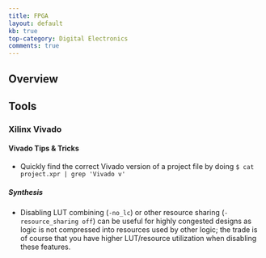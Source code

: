 ```yaml
---
title: FPGA
layout: default
kb: true
top-category: Digital Electronics
comments: true
---
```


## Overview

## Tools

### Xilinx Vivado

#### Vivado Tips & Tricks

* Quickly find the correct Vivado version of a project file by doing `$ cat project.xpr | grep 'Vivado v'`

##### Synthesis

* Disabling LUT combining (`-no_lc`) or other resource sharing (`-resource_sharing off`) can be useful for highly congested designs as logic is not compressed into resources used by other logic; the trade is of course that you have higher LUT/resource utilization when disabling these features.
